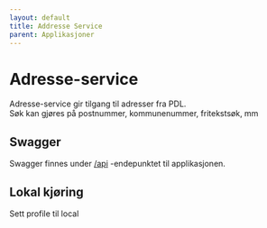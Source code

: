 ```yaml
---
layout: default
title: Addresse Service
parent: Applikasjoner
---
```


# Adresse-service
Adresse-service gir tilgang til adresser fra PDL.  
Søk kan gjøres på postnummer, kommunenummer, fritekstsøk, mm
 
## Swagger
Swagger finnes under [/api](https://testnav-adresse-service.dev.intern.nav.no/swagger) -endepunktet til applikasjonen.

## Lokal kjøring
Sett profile til local

